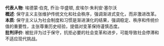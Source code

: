 
**代表人物**: 埃德蒙·伯克, 乔治·华盛顿, 皮埃尔·朱利安·塞尔沃  
**概述**: 保守主义主张维护传统文化和社会秩序，强调渐进式变化，而非激进改革。  
**本质**: 保守主义认为社会制度和习惯是渐进演化的结果，强调稳定、秩序和传统价值的重要性，主张尊重历史经验，提倡对变革保持谨慎态度。  
**批判评价**: 被批评为过于保守，抗拒必要的社会变革和进步，可能导致社会停滞和不适应现代挑战。